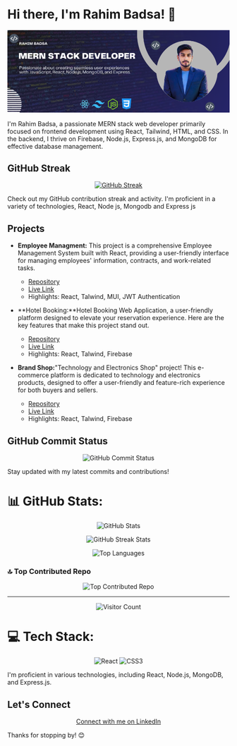 

# Hi there, I'm Rahim Badsa! 👋

<p align="center">
  <img src="https://raw.githubusercontent.com/developerbadsa/developerbadsa/main/Blue%20Gradient%20Dental%20Health%20Facebook%20Fundraiser%20Cover%20Photo.png" alt="Cover Photo">
</p>

I'm Rahim Badsa, a passionate MERN stack web developer primarily focused on frontend development using React, Tailwind, HTML, and CSS. In the backend, I thrive on Firebase, Node.js, Express.js, and MongoDB for effective database management.

## GitHub Streak

<p align="center">
  <a href="https://git.io/streak-stats">
    <img src="https://github-readme-streak-stats.herokuapp.com?user=Rahim%20Badsa&theme=solarized-dark&hide_border=true&border_radius=6&card_width=442" alt="GitHub Streak">
  </a>
</p>

Check out my GitHub contribution streak and activity.
I'm proficient in a variety of technologies, React, Node js, Mongodb and Express js

## Projects

- **Employee Managment:** This project is a comprehensive Employee Management System built with React, providing a user-friendly interface for managing employees' information, contracts, and work-related tasks.
  - [Repository](https://github.com/developerbadsa/Employee-Management-client.git)
  - [Live Link](https://glittering-frangipane-69d820.netlify.app/)
  - Highlights: React, Talwind, MUI, JWT Authentication

- **Hotel Booking:**Hotel Booking Web Application, a user-friendly platform designed to elevate your reservation experience. Here are the key features that make this project stand out.
  - [Repository](https://github.com/developerbadsa/Hotel-Booking-App-Client.git)
  - [Live Link](https://hotels-room-booking-project.web.app/)
  - Highlights: React, Talwind, Firebase

- **Brand Shop:**"Technology and Electronics Shop" project! This e-commerce platform is dedicated to technology and electronics products, designed to offer a user-friendly and feature-rich experience for both buyers and sellers.
  - [Repository](https://github.com/developerbadsa/Brand-Shop-Electronics-and-techology-Client.git)
  - [Live Link](https://technologyelectronics-f094b.web.app/)
  - Highlights: React, Talwind, Firebase
## GitHub Commit Status

<p align="center">
  <img src="https://img.shields.io/github/last-commit/developerbadsa/developerbadsa?style=flat-square" alt="GitHub Commit Status">
</p>



Stay updated with my latest commits and contributions!

# 📊 GitHub Stats:

<p align="center">
  <img src="https://github-readme-stats.vercel.app/api?username=developerbadsa&theme=dark&hide_border=false&include_all_commits=false&count_private=false" alt="GitHub Stats">
</p>

<p align="center">
  <img src="https://github-readme-streak-stats.herokuapp.com/?user=developerbadsa&theme=dark&hide_border=false" alt="GitHub Streak Stats">
</p>

<p align="center">
  <img src="https://github-readme-stats.vercel.app/api/top-langs/?username=developerbadsa&theme=dark&hide_border=false&include_all_commits=false&count_private=false&layout=compact" alt="Top Languages">
</p>

### 🔝 Top Contributed Repo

<p align="center">
  <img src="https://github-contributor-stats.vercel.app/api?username=developerbadsa&limit=5&theme=dark&combine_all_yearly_contributions=true" alt="Top Contributed Repo">
</p>

---

<p align="center">
  <img src="https://visitcount.itsvg.in/api?id=developerbadsa&icon=0&color=0" alt="Visitor Count">
</p>

# 💻 Tech Stack:

<p align="center">
  <img src="https://img.shields.io/badge/react-%2320232a.svg?style=flat-square&logo=react&logoColor=%2361DAFB" alt="React">
  <img src="https://img.shields.io/badge/css3-%231572B6.svg?style=flat-square&logo=css3&logoColor=white" alt="CSS3">
  <!-- Add more tech stack badges as needed -->
</p>

I'm proficient in various technologies, including React, Node.js, MongoDB, and Express.js.

## Let's Connect

<p align="center">
  <a href="https://www.linkedin.com/in/rahim-badsa/">Connect with me on LinkedIn</a>
</p>

Thanks for stopping by! 😊
